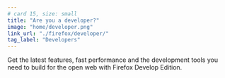 ```yaml
---
# card 15, size: small
title: "Are you a developer?"
image: "home/developer.png"
link_url: "./firefox/developer/"
tag_label: "Developers"
---
```

Get the latest features, fast performance and the development tools you need to build for the open web with Firefox Develop Edition.
